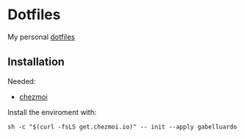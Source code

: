 # Dotfiles

My personal [dotfiles](https://dotfiles.github.io)

## Installation

Needed:

- [chezmoi](https://github.com/twpayne/chezmoi)

Install the enviroment with:

```shell
sh -c "$(curl -fsLS get.chezmoi.io)" -- init --apply gabelluardo
```
